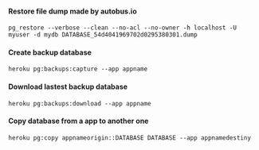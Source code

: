 #### Restore file dump made by autobus.io
    pg_restore --verbose --clean --no-acl --no-owner -h localhost -U myuser -d mydb DATABASE_54d4041969702d0295380301.dump
   
#### Create backup database    
    heroku pg:backups:capture --app appname
    
#### Download lastest backup database    
    heroku pg:backups:download --app appname
    
#### Copy database from a app to another one    
    heroku pg:copy appnameorigin::DATABASE DATABASE --app appnamedestiny
    